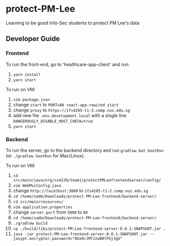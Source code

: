 # protect-PM-Lee
Learning to be good Info-Sec students to protect PM Lee's data

## Developer Guide

### Frontend
To run the front-end, go to 'healthcare-app-client' and run:
1. `yarn install`
1. `yarn start`

To run on VM:
1. `vim package.json`
1. change `start` to `PORT=80 react-app-rewired start`
1. change `proxy` to `https://ifs4205-t1-3.comp.nus.edu.sg`
1. add new file `.env.development.local` with a single line `DANGEROUSLY_DISABLE_HOST_CHECK=true`
1. `yarn start`

### Backend
To run the server, go to the backend directory and run `gradlew.bat bootRun` (or `./gradlew bootRun` for Mac/Linux).

To run on VM:
1. `cd src/main/java/org/cs4239/team1/protectPMLeefrontendserver/config/`
1. `vim WebMvcConfig.java`
1. change `http://localhost:3000` to `ifs4205-t1-2.comp.nus.edu.sg`
1. `cd /home/sadm/Downloads/protect-PM-Lee-frontend/backend-server/`
1. `cd src/main/resources/`
1. `vim application.properties`
1. change `server.port` from `5000` to `80`
1. `cd /home/sadm/Downloads/protect-PM-Lee-frontend/backend-server/`
1. `./gradlew build`
1. `cp ./build/libs/protect-PM-Lee-frontend-server-0.0.1-SNAPSHOT.jar .`
1. `java -jar protect-PM-Lee-frontend-server-0.0.1-SNAPSHOT.jar --jasypt.encryptor.password="QOa9cJMTJzwN0lPUj3gU"`

